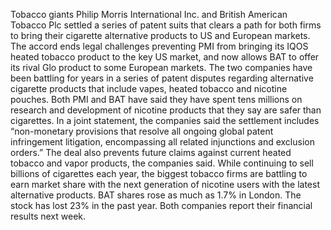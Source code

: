Tobacco giants Philip Morris International Inc. and British American Tobacco Plc settled a series of patent suits that clears a path for both firms to bring their cigarette alternative products to US and European markets.
The accord ends legal challenges preventing PMI from bringing its IQOS heated tobacco product to the key US market, and now allows BAT to offer its rival Glo product to some European markets.
The two companies have been battling for years in a series of patent disputes regarding alternative cigarette products that include vapes, heated tobacco and nicotine pouches.
Both PMI and BAT have said they have spent tens millions on research and development of nicotine products that they say are safer than cigarettes.
In a joint statement, the companies said the settlement includes “non-monetary provisions that resolve all ongoing global patent infringement litigation, encompassing all related injunctions and exclusion orders.”
The deal also prevents future claims against current heated tobacco and vapor products, the companies said.
While continuing to sell billions of cigarettes each year, the biggest tobacco firms are battling to earn market share with the next generation of nicotine users with the latest alternative products.
BAT shares rose as much as 1.7% in London. The stock has lost 23% in the past year.
Both companies report their financial results next week.